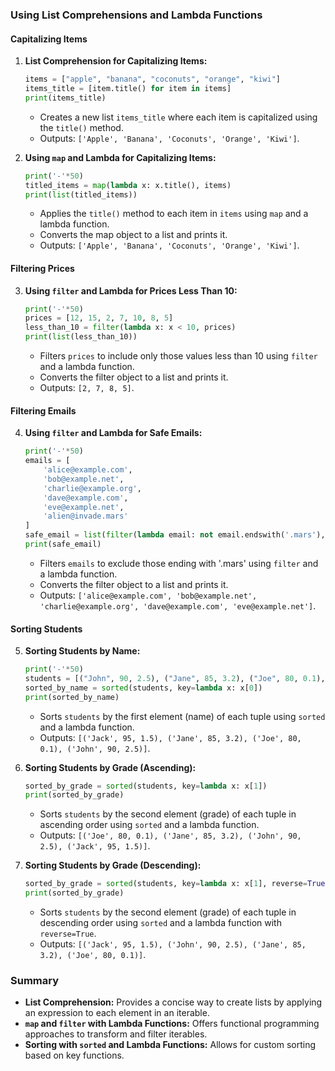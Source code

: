 ### Using List Comprehensions and Lambda Functions

#### Capitalizing Items

1. **List Comprehension for Capitalizing Items:**
    ```python
    items = ["apple", "banana", "coconuts", "orange", "kiwi"]
    items_title = [item.title() for item in items]
    print(items_title)
    ```
    - Creates a new list `items_title` where each item is capitalized using the `title()` method.
    - Outputs: `['Apple', 'Banana', 'Coconuts', 'Orange', 'Kiwi']`.

2. **Using `map` and Lambda for Capitalizing Items:**
    ```python
    print('-'*50)
    titled_items = map(lambda x: x.title(), items)
    print(list(titled_items))
    ```
    - Applies the `title()` method to each item in `items` using `map` and a lambda function.
    - Converts the map object to a list and prints it.
    - Outputs: `['Apple', 'Banana', 'Coconuts', 'Orange', 'Kiwi']`.

#### Filtering Prices

3. **Using `filter` and Lambda for Prices Less Than 10:**
    ```python
    print('-'*50)
    prices = [12, 15, 2, 7, 10, 8, 5]
    less_than_10 = filter(lambda x: x < 10, prices)
    print(list(less_than_10))
    ```
    - Filters `prices` to include only those values less than 10 using `filter` and a lambda function.
    - Converts the filter object to a list and prints it.
    - Outputs: `[2, 7, 8, 5]`.

#### Filtering Emails

4. **Using `filter` and Lambda for Safe Emails:**
    ```python
    print('-'*50)
    emails = [
        'alice@example.com',
        'bob@example.net',
        'charlie@example.org',
        'dave@example.com',
        'eve@example.net',
        'alien@invade.mars'
    ]
    safe_email = list(filter(lambda email: not email.endswith('.mars'), emails))
    print(safe_email)
    ```
    - Filters `emails` to exclude those ending with '.mars' using `filter` and a lambda function.
    - Converts the filter object to a list and prints it.
    - Outputs: `['alice@example.com', 'bob@example.net', 'charlie@example.org', 'dave@example.com', 'eve@example.net']`.

#### Sorting Students

5. **Sorting Students by Name:**
    ```python
    print('-'*50)
    students = [("John", 90, 2.5), ("Jane", 85, 3.2), ("Joe", 80, 0.1), ("Jack", 95, 1.5)]
    sorted_by_name = sorted(students, key=lambda x: x[0])
    print(sorted_by_name)
    ```
    - Sorts `students` by the first element (name) of each tuple using `sorted` and a lambda function.
    - Outputs: `[('Jack', 95, 1.5), ('Jane', 85, 3.2), ('Joe', 80, 0.1), ('John', 90, 2.5)]`.

6. **Sorting Students by Grade (Ascending):**
    ```python
    sorted_by_grade = sorted(students, key=lambda x: x[1])
    print(sorted_by_grade)
    ```
    - Sorts `students` by the second element (grade) of each tuple in ascending order using `sorted` and a lambda function.
    - Outputs: `[('Joe', 80, 0.1), ('Jane', 85, 3.2), ('John', 90, 2.5), ('Jack', 95, 1.5)]`.

7. **Sorting Students by Grade (Descending):**
    ```python
    sorted_by_grade = sorted(students, key=lambda x: x[1], reverse=True)
    print(sorted_by_grade)
    ```
    - Sorts `students` by the second element (grade) of each tuple in descending order using `sorted` and a lambda function with `reverse=True`.
    - Outputs: `[('Jack', 95, 1.5), ('John', 90, 2.5), ('Jane', 85, 3.2), ('Joe', 80, 0.1)]`.

### Summary
- **List Comprehension:** Provides a concise way to create lists by applying an expression to each element in an iterable.
- **`map` and `filter` with Lambda Functions:** Offers functional programming approaches to transform and filter iterables.
- **Sorting with `sorted` and Lambda Functions:** Allows for custom sorting based on key functions.